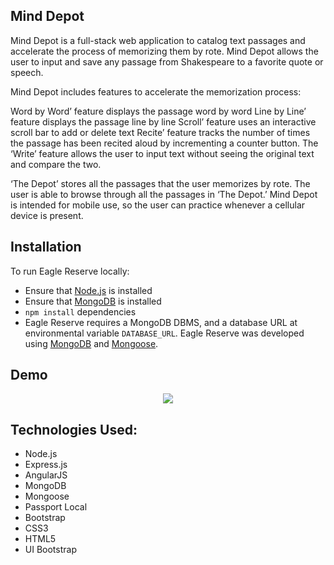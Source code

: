 ## Mind Depot
Mind Depot is a full-stack web application to catalog text passages and accelerate the process of memorizing them by rote. Mind Depot allows the user to input and save any passage from Shakespeare to a favorite quote or speech.

Mind Depot includes features to accelerate the memorization process:

Word by Word’ feature displays the passage word by word
Line by Line’ feature displays the passage line by line
Scroll’ feature uses an interactive scroll bar to add or delete text
Recite’ feature tracks the number of times the passage has been recited aloud by incrementing a counter button.
The ‘Write’ feature allows the user to input text without seeing the original text and compare the two.

‘The Depot’ stores all the passages that the user memorizes by rote. The user is able to browse through all the passages in ‘The Depot.’ Mind Depot is intended for mobile use, so the user can practice whenever a cellular device is present.

## Installation
To run Eagle Reserve locally:

* Ensure that [Node.js](https://nodejs.org/en/) is installed
* Ensure that [MongoDB](https://www.mongodb.com/) is installed
* `npm install` dependencies
* Eagle Reserve requires a MongoDB DBMS, and a database URL at environmental variable `DATABASE_URL`. Eagle Reserve was developed using [MongoDB](https://www.mongodb.com/) and [Mongoose](http://mongoosejs.com/).

## Demo
<p align="center">
  <img src=/>
</p>

## Technologies Used:

  * Node.js
  * Express.js
  * AngularJS
  * MongoDB
  * Mongoose
  * Passport Local
  * Bootstrap
  * CSS3
  * HTML5
  * UI Bootstrap
